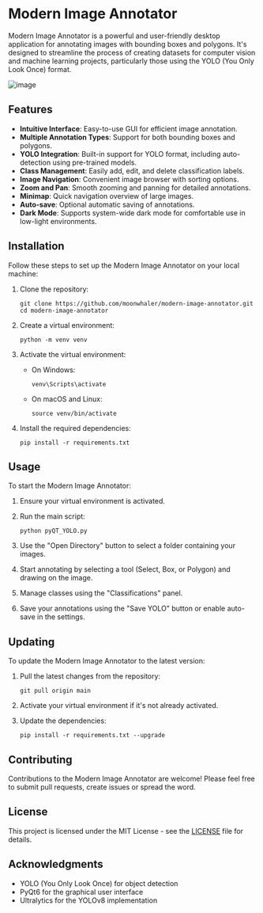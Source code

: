 # Modern Image Annotator

Modern Image Annotator is a powerful and user-friendly desktop application for annotating images with bounding boxes and polygons. It's designed to streamline the process of creating datasets for computer vision and machine learning projects, particularly those using the YOLO (You Only Look Once) format.

![image](https://github.com/user-attachments/assets/883e6a9d-58c6-49f8-9c3e-56ab0014e207)

## Features

- **Intuitive Interface**: Easy-to-use GUI for efficient image annotation.
- **Multiple Annotation Types**: Support for both bounding boxes and polygons.
- **YOLO Integration**: Built-in support for YOLO format, including auto-detection using pre-trained models.
- **Class Management**: Easily add, edit, and delete classification labels.
- **Image Navigation**: Convenient image browser with sorting options.
- **Zoom and Pan**: Smooth zooming and panning for detailed annotations.
- **Minimap**: Quick navigation overview of large images.
- **Auto-save**: Optional automatic saving of annotations.
- **Dark Mode**: Supports system-wide dark mode for comfortable use in low-light environments.

## Installation

Follow these steps to set up the Modern Image Annotator on your local machine:

1. Clone the repository:
   ```
   git clone https://github.com/moonwhaler/modern-image-annotator.git
   cd modern-image-annotator
   ```

2. Create a virtual environment:
   ```
   python -m venv venv
   ```

3. Activate the virtual environment:
   - On Windows:
     ```
     venv\Scripts\activate
     ```
   - On macOS and Linux:
     ```
     source venv/bin/activate
     ```

4. Install the required dependencies:
   ```
   pip install -r requirements.txt
   ```

## Usage

To start the Modern Image Annotator:

1. Ensure your virtual environment is activated.

2. Run the main script:
   ```
   python pyQT_YOLO.py
   ```

3. Use the "Open Directory" button to select a folder containing your images.

4. Start annotating by selecting a tool (Select, Box, or Polygon) and drawing on the image.

5. Manage classes using the "Classifications" panel.

6. Save your annotations using the "Save YOLO" button or enable auto-save in the settings.

## Updating

To update the Modern Image Annotator to the latest version:

1. Pull the latest changes from the repository:
   ```
   git pull origin main
   ```

2. Activate your virtual environment if it's not already activated.

3. Update the dependencies:
   ```
   pip install -r requirements.txt --upgrade
   ```

## Contributing

Contributions to the Modern Image Annotator are welcome! Please feel free to submit pull requests, create issues or spread the word.

## License

This project is licensed under the MIT License - see the [LICENSE](LICENSE) file for details.

## Acknowledgments

- YOLO (You Only Look Once) for object detection
- PyQt6 for the graphical user interface
- Ultralytics for the YOLOv8 implementation
